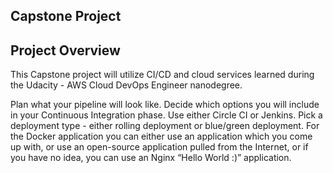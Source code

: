 ## Capstone Project

## Project Overview
This Capstone project will utilize CI/CD and cloud services learned during the Udacity - AWS Cloud DevOps Engineer nanodegree.

Plan what your pipeline will look like.
Decide which options you will include in your Continuous Integration phase. Use either Circle CI or Jenkins.
Pick a deployment type - either rolling deployment or blue/green deployment.
For the Docker application you can either use an application which you come up with, or use an open-source application pulled from the Internet, or if you have no idea, you can use an Nginx “Hello World :)” application.

##


